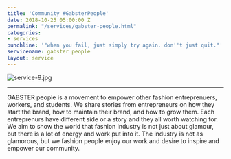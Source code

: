 ```yaml
---
title: 'Community #GabsterPeople'
date: 2018-10-25 05:00:00 Z
permalink: "/services/gabster-people.html"
categories:
- services
punchline: '"when you fail, just simply try again. don''t just quit."'
servicename: gabster people
layout: service
---
```


![service-9.jpg](/uploads/service-9.jpg)

---

GABSTER people is a movement to empower other fashion entreprenuers, workers, and students. We share stories from entrepreneurs on how they start the brand, how to maintain their brand, and how to grow them. Each entreprenurs have different side or a story and they all worth watching for. We aim to show the world that fashion industry is not just about glamour, but there is a lot of energy and work put into it. The industry is not as glamorous, but we fashion people enjoy our work and desire to inspire and empower our community.